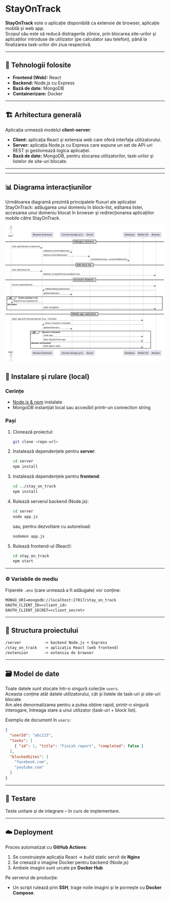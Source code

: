 # StayOnTrack

**StayOnTrack** este o aplicație disponibilă ca extensie de browser, aplicație mobilă și web app.  
Scopul său este să reducă distragerile zilnice, prin blocarea site-urilor și aplicațiilor introduse de utilizator (pe calculator sau telefon), 
până la finalizarea task-urilor din ziua respectivă.

---

## 🚀 Tehnologii folosite
- **Frontend (Web):** React  
- **Backend:** Node.js cu Express  
- **Bază de date:** MongoDB  
- **Containerizare:** Docker  

---

## 🏗️ Arhitectura generală
Aplicația urmează modelul **client-server**:  
- **Client:** aplicația React și extensia web care oferă interfața utilizatorului.  
- **Server:** aplicația Node.js cu Express care expune un set de API-uri REST și gestionează logica aplicației.  
- **Bază de date:** MongoDB, pentru stocarea utilizatorilor, task-urilor și listelor de site-uri blocate.  

---

---

## 📊 Diagrama interacțiunilor

Următoarea diagramă prezintă principalele fluxuri ale aplicației StayOnTrack: adăugarea unui domeniu în block-list, editarea listei, accesarea unui domeniu blocat în browser și redirecționarea aplicațiilor mobile către StayOnTrack.

![Diagrama interacțiunilor StayOnTrack](./assets/uml_diagram.png)

## 🔧 Instalare și rulare (local)

### Cerințe
- [Node.js & npm](https://nodejs.org/) instalate  
- MongoDB instanțiat local sau accesibil printr-un connection string  

### Pași
1. Clonează proiectul:  
   ```bash
   git clone <repo-url>
   ```

2. Instalează dependențele pentru **server**:  
   ```bash
   cd server
   npm install
   ```

3. Instalează dependențele pentru **frontend**:  
   ```bash
   cd ../stay_on_track
   npm install
   ```

4. Rulează serverul backend (Node.js):  
   ```bash
   cd server
   node app.js
   ```
   sau, pentru dezvoltare cu autoreload:  
   ```bash
   nodemon app.js
   ```

5. Rulează frontend-ul (React):  
   ```bash
   cd stay_on_track
   npm start
   ```

---

### ⚙️ Variabile de mediu
Fișierele `.env` (care urmează a fi adăugate) vor conține:  
```env
MONGO_URI=mongodb://localhost:27017/stay_on_track
OAUTH_CLIENT_ID=<client_id>
OAUTH_CLIENT_SECRET=<client_secret>
```

---

## 📂 Structura proiectului
```
/server          -> backend Node.js + Express
/stay_on_track   -> aplicația React (web frontend)
/extension       -> extensia de browser
```

---

## 🗃️ Model de date
Toate datele sunt stocate într-o singură colecție `users`.  
Aceasta conține atât datele utilizatorului, cât și listele de task-uri și site-uri blocate.  
Am ales denormalizarea pentru a putea obține rapid, printr-o singură interogare, întreaga stare a unui utilizator (task-uri + block list).  

Exemplu de document în `users`:
```json
{
  "userId": "abc123",
  "tasks": [
    { "id": 1, "title": "Finish report", "completed": false }
  ],
  "blockedSites": [
    "facebook.com",
    "youtube.com"
  ]
}
```

---

## 🧪 Testare
Teste unitare și de integrare – în curs de implementare.  

---

## ☁️ Deployment
Proces automatizat cu **GitHub Actions**:  
1. Se construiește aplicația React → build static servit de **Nginx**  
2. Se creează o imagine Docker pentru backend (Node.js)  
3. Ambele imagini sunt urcate pe **Docker Hub**  

Pe serverul de producție:  
- Un script rulează prin **SSH**, trage noile imagini și le pornește cu **Docker Compose**.  
